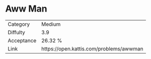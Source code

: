 # Aww Man

<table>
    <tr>
        <td>Category</td>
        <td>Medium</td>
    </tr>
    <tr>
        <td>Diffulty</td>
        <td>3.9</td>
    </tr>
    <tr>
        <td>Acceptance</td>
        <td>26.32 %</td>
    </tr>
    <tr>
        <td>Link</td>
        <td>https://open.kattis.com/problems/awwman</td>
    </tr>
</table>